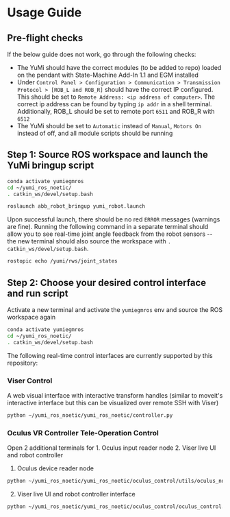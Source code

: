 # Usage Guide

## Pre-flight checks
If the below guide does not work, go through the following checks:
- The YuMi should have the correct modules (to be added to repo) loaded on the pendant with State-Machine Add-In 1.1 and EGM installed 
- Under `Control Panel > Configuration > Communication > Transmission Protocol > [ROB_L and ROB_R]` should have the correct IP configured. This should be set to `Remote Address: <ip address of computer>`. The correct ip address can be found by typing `ip addr` in a shell terminal. Additionally, ROB_L should be set to remote port `6511` and ROB_R with `6512`
- The YuMi should be set to `Automatic` instead of `Manual`, `Motors On` instead of off, and all module scripts should be running

## Step 1: Source ROS workspace and launch the YuMi bringup script
```bash
conda activate yumiegmros
cd ~/yumi_ros_noetic/
. catkin_ws/devel/setup.bash

roslaunch abb_robot_bringup yumi_robot.launch
```

Upon successful launch, there should be no red `ERROR` messages (warnings are fine). Running the following command in a separate terminal should allow you to see real-time joint angle feedback from the robot sensors -- the new terminal should also source the workspace with `. catkin_ws/devel/setup.bash`.

```bash
rostopic echo /yumi/rws/joint_states
```

## Step 2: Choose your desired control interface and run script
Activate a new terminal and activate the `yumiegmros` env and source the ROS workspace again
```bash
conda activate yumiegmros
cd ~/yumi_ros_noetic/
. catkin_ws/devel/setup.bash
```

The following real-time control interfaces are currently supported by this repository:

### Viser Control

A web visual interface with interactive transform handles (similar to moveit's interactive interface but this can be visualized over remote SSH with Viser)

```bash
python ~/yumi_ros_noetic/yumi_ros_noetic/controller.py
```

### Oculus VR Controller Tele-Operation Control

Open 2 additional terminals for 1. Oculus input reader node 2. Viser live UI and robot controller

1. Oculus device reader node
```bash
python ~/yumi_ros_noetic/yumi_ros_noetic/oculus_control/utils/oculus_node.py
```

2. Viser live UI and robot controller interface
```bash
python ~/yumi_ros_noetic/yumi_ros_noetic/oculus_control/oculus_control.py
```